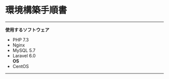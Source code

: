 # 環境構築手順書
***
**使用するソフトウェア**  
* PHP 7.3  
* Nginx  
* MySQL 5.7  
* Laravel 6.0  
**OS**  
* CentOS  
***

